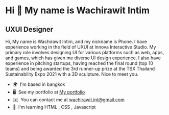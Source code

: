 Hi 👋 My name is Wachirawit Intim
=================================

UXUI Designer
-------------

Hi, My name is Wachirawit Intim, and my nickname is Phone. I have experience working in the field of UXUI at Innova Interactive Studio. My primary role involves designing UI for various platforms such as web, apps, and games, which has given me diverse UI design experience. I also have experience in pitching startups, having reached the final round (top 10 teams) and being awarded the 3rd runner-up prize at the TSX Thailand Sustainability Expo 2021 with a 3D sculpture. Nice to meet you.

* 🌍  I'm based in bangkok
* 🖥️  See my portfolio at [My portfolio](http://shorturl.asia/8mzpR)
* ✉️  You can contact me at [wachirawit.int@gmail.com](mailto:wachirawit.int@gmail.com)
* 🧠  I'm learning HTML , CSS , Javascript

